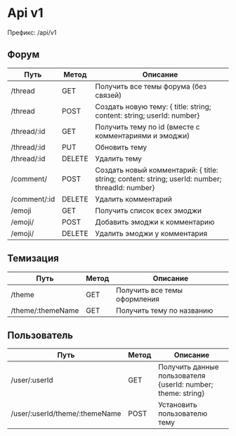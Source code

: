 # Api v1

Префикс: /api/v1

## Форум

| Путь         | Метод  | Описание                                                                                       |
| ------------ | ------ | ---------------------------------------------------------------------------------------------- |
| /thread      | GET    | Получить все темы форума (без связей)                                                          |
| /thread      | POST   | Создать новую тему: { title: string; content: string; userId: number}                          |
| /thread/:id  | GET    | Получить тему по id (вместе с комментариями и эмоджи)                                          |
| /thread/:id  | PUT    | Обновить тему                                                                                  |
| /thread/:id  | DELETE | Удалить тему                                                                                   |
| /comment/    | POST   | Создать новый комментарий: { title: string; content: string; userId: number; threadId: number} |
| /comment/:id | DELETE | Удалить комментарий                                                                            |
| /emoji       | GET    | Получить список всех эмоджи                                                                    |
| /emoji/      | POST   | Добавить эмоджи к комментарию                                                                  |
| /emoji/      | DELETE | Удалить эмоджи у комментария                                                                   |

## Темизация

| Путь              | Метод | Описание                     |
| ----------------- | ----- | ---------------------------- |
| /theme            | GET   | Получить все темы оформления |
| /theme/:themeName | GET   | Получить тему по названию    |

## Пользователь

| Путь                           | Метод | Описание                                                     |
| ------------------------------ | ----- | ------------------------------------------------------------ |
| /user/:userId                  | GET   | Получить данные пользователя {userId: number; theme: string} |
| /user/:userId/theme/:themeName | POST  | Установить пользователю тему                                 |
